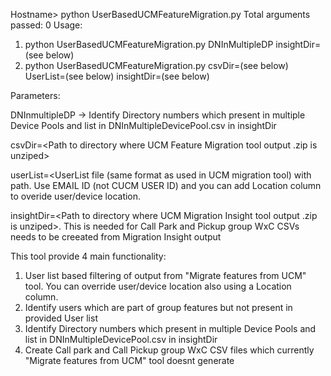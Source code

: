 Hostname> python UserBasedUCMFeatureMigration.py
Total arguments passed: 0
Usage:
1.	python UserBasedUCMFeatureMigration.py DNInMultipleDP insightDir=(see below)
2.	python UserBasedUCMFeatureMigration.py csvDir=(see below) UserList=(see below) insightDir=(see below)


Parameters:

DNInmultipleDP -> Identify Directory numbers which present in multiple Device Pools and list in DNInMultipleDevicePool.csv in insightDir

csvDir=<Path to directory where UCM Feature Migration tool output .zip is unziped>

userList=<UserList file (same format as used in UCM migration tool) with path. Use EMAIL ID (not CUCM USER ID) and you can add Location column to overide user/device location.

insightDir=<Path to directory where UCM Migration Insight tool output .zip is unziped>. This is needed for Call Park and Pickup group WxC CSVs needs to be creeated from Migration Insight output

This tool provide 4 main functionality:
1.	User list based filtering of output from "Migrate features from UCM" tool. You can override user/device location also using a Location column.
2.	Identify users which are part of group features but not present in provided User list
3.	Identify Directory numbers which present in multiple Device Pools and list in DNInMultipleDevicePool.csv in insightDir
4.	Create Call park and Call Pickup group WxC CSV files which currently "Migrate features from UCM" tool doesnt generate
